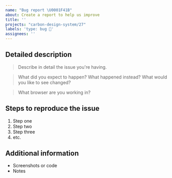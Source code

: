 ```yaml
---
name: "Bug report \U0001F41B"
about: Create a report to help us improve
title: ''
projects: "carbon-design-system/27"
labels: 'type: bug 🐛'
assignees: ''
---
```


<!-- Feel free to remove sections that aren't relevant.

## Title line template: [Title]: Brief description

-->

## Detailed description

> Describe in detail the issue you're having.

> What did you expect to happen? What happened instead? What would you like to see changed?

> What browser are you working in?

## Steps to reproduce the issue

1. Step one
2. Step two
3. Step three
4. etc.

## Additional information

- Screenshots or code
- Notes
